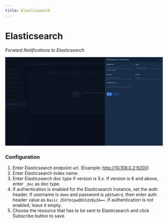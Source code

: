 ```yaml
---
title: Elasticsearch
---
```


# Elasticsearch

*Forward Notifications to Elasticsearch*

![Elasticsearch Integration Page](../img/integrations-elasticsearch.png)

### Configuration
1. Enter Elasticsearch endpoint url. (Example: http://10.108.0.2:9200)
2. Enter Elasticsearch index name.
3. Enter Elasticsearch doc type if version is 5.x. If version is 6 and above, enter `_doc` as doc type.
4. If authentication is enabled for the Elasticsearch instance, set the auth header. If username is `demo` and password is `p@55w0rd`, then enter auth header value as `Basic ZGVtbzpwQDU1dzByZA==`. If authentication is not enabled, leave it empty.
5. Choose the resource that has to be sent to Elasticsearch and click Subscribe button to save.
